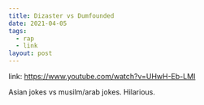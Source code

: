 ```yaml
---
title: Dizaster vs Dumfounded
date: 2021-04-05
tags:
  - rap
  - link
layout: post
---
```


link: https://www.youtube.com/watch?v=UHwH-Eb-LMI

Asian jokes vs musilm/arab jokes. Hilarious.
